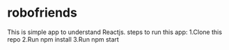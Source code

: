 # robofriends


This is simple app to understand Reactjs.
steps to run this app:
    1.Clone this repo
    2.Run npm install
    3.Run npm start
